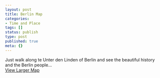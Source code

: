 ```yaml
---
layout: post
title: Berlin Map
categories:
- Time and Place
tags: []
status: publish
type: post
published: true
meta: {}
---
```

Just walk along te Unter den Linden of Berlin and see the beautiful history and the Berlin people...  
[View Larger Map](http://maps.google.com/maps?q=http:%2F%2Fbbs.keyhole.com%2Fubb%2Fdownload.php%3FNumber%3D1139232&t=k&om=1&ie=UTF8&ll=52.515992,13.383244&spn=0.017148,0.103704&source=embed)
